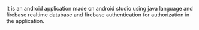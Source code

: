 It is an android application made on android studio using java language and firebase realtime database and firebase authentication for authorization in the application.
